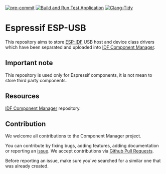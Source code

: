 [![pre-commit](https://img.shields.io/badge/pre--commit-enabled-brightgreen?logo=pre-commit&logoColor=white)](https://github.com/pre-commit/pre-commit)
[![Build and Run Test Application](https://github.com/espressif/esp-usb/actions/workflows/build_and_run_test_app_usb.yml/badge.svg?branch=master)](https://github.com/espressif/esp-usb/actions/workflows/build_and_run_test_app_usb.yml)
[![Clang-Tidy](https://github.com/espressif/esp-usb/actions/workflows/clang-tidy.yml/badge.svg?branch=master)](https://github.com/espressif/esp-usb/security/code-scanning?query=is%3Aopen+branch%3Amaster)

# Espressif ESP-USB

This repository aims to store [ESP-IDF](https://github.com/espressif/esp-idf) USB host and device class drivers
which have been separated and uploaded into [IDF Component Manager](https://components.espressif.com/).

## Important note
This repository is used only for Espressif components, it is not mean to store third party components.

## Resources

[IDF Component Manager](https://github.com/espressif/idf-component-manager) repository.

## Contribution

We welcome all contributions to the Component Manager project.

You can contribute by fixing bugs, adding features, adding documentation or reporting an [issue](https://github.com/espressif/esp-usb/issues). We accept contributions via [Github Pull Requests](https://docs.github.com/en/pull-requests/collaborating-with-pull-requests/proposing-changes-to-your-work-with-pull-requests/about-pull-requests).

Before reporting an issue, make sure you've searched for a similar one that was already created.
